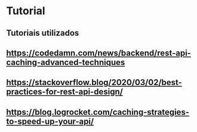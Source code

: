 # Tutorial

## Tutoriais utilizados
## https://codedamn.com/news/backend/rest-api-caching-advanced-techniques
## https://stackoverflow.blog/2020/03/02/best-practices-for-rest-api-design/
## https://blog.logrocket.com/caching-strategies-to-speed-up-your-api/
